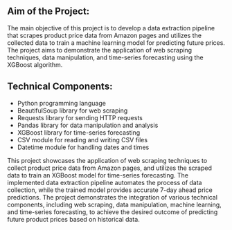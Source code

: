 

## Aim of the Project:
The main objective of this project is to develop a data extraction pipeline that scrapes product price data from Amazon pages and utilizes the collected data to train a machine learning model for predicting future prices. The project aims to demonstrate the application of web scraping techniques, data manipulation, and time-series forecasting using the XGBoost algorithm.



## Technical Components:
- Python programming language
- BeautifulSoup library for web scraping
- Requests library for sending HTTP requests
- Pandas library for data manipulation and analysis
- XGBoost library for time-series forecasting
- CSV module for reading and writing CSV files
- Datetime module for handling dates and times

This project showcases the application of web scraping techniques to collect product price data from Amazon pages, and utilizes the scraped data to train an XGBoost model for time-series forecasting. The implemented data extraction pipeline automates the process of data collection, while the trained model provides accurate 7-day ahead price predictions. The project demonstrates the integration of various technical components, including web scraping, data manipulation, machine learning, and time-series forecasting, to achieve the desired outcome of predicting future product prices based on historical data.
